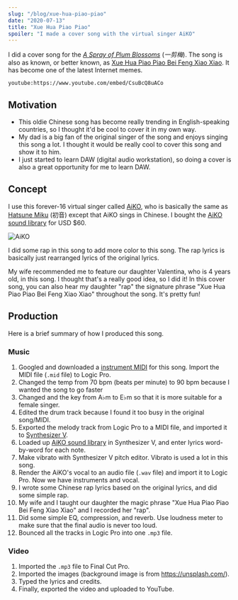 ```yaml
---
slug: "/blog/xue-hua-piao-piao"
date: "2020-07-13"
title: "Xue Hua Piao Piao"
spoiler: "I made a cover song with the virtual singer AiKO"
---
```


I did a cover song for the [_A Spray of Plum Blossoms_](https://en.wikipedia.org/wiki/A_Spray_of_Plum_Blossoms) (_一剪梅_). The song is also as known, or better known, as [Xue Hua Piao Piao Bei Feng Xiao Xiao](https://www.urbandictionary.com/define.php?term=xue%20hua%20piao%20piao%20bei%20feng%20xiao%20xiao). It has become one of the latest Internet memes.

`youtube:https://www.youtube.com/embed/CsuBcQ8uACo`

## Motivation

- This oldie Chinese song has become really trending in English-speaking countries, so I thought it'd be cool to cover it in my own way.
- My dad is a big fan of the original singer of the song and enjoys singing this song a lot. I thought it would be really cool to cover this song and show it to him.
- I just started to learn DAW (digital audio workstation), so doing a cover is also a great opportunity for me to learn DAW.

## Concept

I use this forever-16 virtual singer called [AiKO](https://synthv.fandom.com/wiki/AiKO), who is basically the same as [Hatsune Miku](https://en.wikipedia.org/wiki/Hatsune_Miku) (初音) except that AiKO sings in Chinese. I bought the [AiKO sound library](https://www.anicute.com/product/8d45e4f7-58c7-455f-b0ab-d280524021f1) for USD \$60.

![AiKO](./aiko.png)

I did some rap in this song to add more color to this song. The rap lyrics is basically just rearranged lyrics of the original lyrics.

My wife recommended me to feature our daughter Valentina, who is 4 years old, in this song. I thought that's a really good idea, so I did it! In this cover song, you can also hear my daughter "rap" the signature phrase "Xue Hua Piao Piao Bei Feng Xiao Xiao" throughout the song. It's pretty fun!

## Production

Here is a brief summary of how I produced this song.

### Music

1. Googled and downloaded a [instrument MIDI](https://www.midishow.com/tool/mididy?id=42526) for this song. Import the MIDI file (`.mid` file) to Logic Pro.
1. Changed the temp from 70 bpm (beats per minute) to 90 bpm because I wanted the song to go faster
1. Changed and the key from A♭m to E♭m so that it is more suitable for a female singer.
1. Edited the drum track because I found it too busy in the original song/MIDI.
1. Exported the melody track from Logic Pro to a MIDI file, and imported it to [Synthesizer V](https://dreamtonics.com/synthesizerv-gen1/en/).
1. Loaded up [AiKO sound library](https://www.anicute.com/product/8d45e4f7-58c7-455f-b0ab-d280524021f1) in Synthesizer V, and enter lyrics word-by-word for each note.
1. Make vibrato with Synthesizer V pitch editor. Vibrato is used a lot in this song.
1. Render the AiKO's vocal to an audio file (`.wav` file) and import it to Logic Pro. Now we have instruments and vocal.
1. I wrote some Chinese rap lyrics based on the original lyrics, and did some simple rap.
1. My wife and I taught our daughter the magic phrase "Xue Hua Piao Piao Bei Feng Xiao Xiao" and I recorded her "rap".
1. Did some simple EQ, compression, and reverb. Use loudness meter to make sure that the final audio is never too loud.
1. Bounced all the tracks in Logic Pro into one `.mp3` file.

### Video

1. Imported the `.mp3` file to Final Cut Pro.
1. Imported the images (background image is from https://unsplash.com/).
1. Typed the lyrics and credits.
1. Finally, exported the video and uploaded to YouTube.
